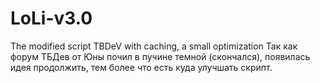 # LoLi-v3.0
The modified script TBDeV with caching, a small optimization
Так как форум ТБДев от Юны почил в пучине темной (скончался), появилась идея продолжить, тем более что есть куда улучшать скрипт.
